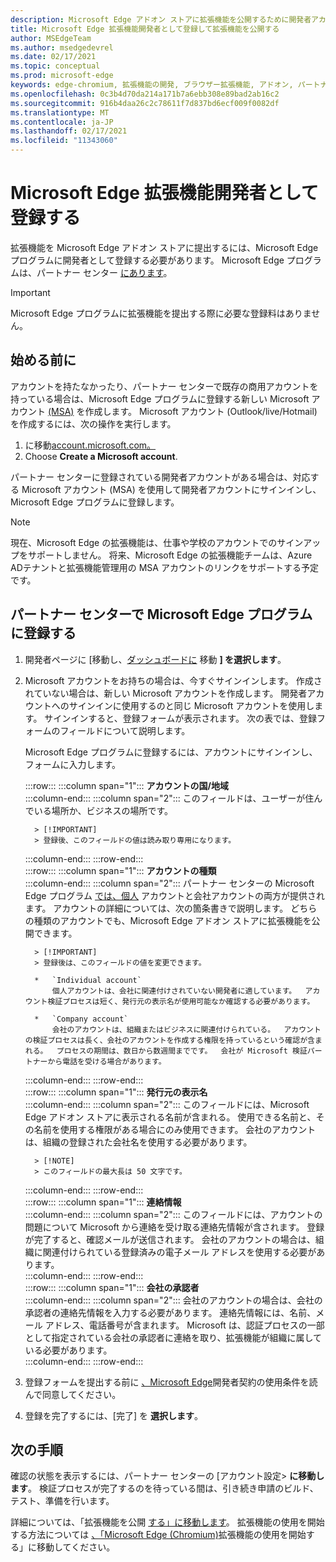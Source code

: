 ```yaml
---
description: Microsoft Edge アドオン ストアに拡張機能を公開するために開発者アカウントに登録する方法について説明します。
title: Microsoft Edge 拡張機能開発者として登録して拡張機能を公開する
author: MSEdgeTeam
ms.author: msedgedevrel
ms.date: 02/17/2021
ms.topic: conceptual
ms.prod: microsoft-edge
keywords: edge-chromium, 拡張機能の開発, ブラウザー拡張機能, アドオン, パートナー センター, 開発者
ms.openlocfilehash: 0c3b4d70da214a171b7a6ebb308e89bad2ab16c2
ms.sourcegitcommit: 916b4daa26c2c78611f7d837bd6ecf009f0082df
ms.translationtype: MT
ms.contentlocale: ja-JP
ms.lasthandoff: 02/17/2021
ms.locfileid: "11343060"
---
```

# Microsoft Edge 拡張機能開発者として登録する  

拡張機能を Microsoft Edge アドオン ストアに提出するには、Microsoft Edge プログラムに開発者として登録する必要があります。  Microsoft Edge プログラムは、パートナー センター [にあります][MicrosoftPartnerCenter]。  

> [!IMPORTANT]
> Microsoft Edge プログラムに拡張機能を提出する際に必要な登録料はありません。  

## 始める前に  

アカウントを持たなかったり、パートナー センターで既存の商用アカウントを持っている場合は、Microsoft Edge プログラムに登録する新しい Microsoft アカウント [(MSA)][WindowsCommunityEverythingAboutMicrosoftAccounts] を作成します。  Microsoft アカウント \(Outlook/live/Hotmail\) を作成するには、次の操作を実行します。  

1.  に移動[account.microsoft.com。][MicrosoftAccount]  
1.  Choose **Create a Microsoft account**.  
    
パートナー センターに登録されている開発者アカウントがある場合は、対応する Microsoft アカウント \(MSA\) を使用して開発者アカウントにサインインし、Microsoft Edge プログラムに登録します。  

> [!NOTE]
> 現在、Microsoft Edge の拡張機能は、仕事や学校のアカウントでのサインアップをサポートしません。  将来、Microsoft Edge の拡張機能チームは、Azure ADテナントと拡張機能管理用の MSA アカウントのリンクをサポートする予定です。  

## パートナー センターで Microsoft Edge プログラムに登録する  

1.  開発者ページに [移動し、[ダッシュボードに][MicrosoftPartnerCenter] 移動 **] を選択します**。  
1.  Microsoft アカウントをお持ちの場合は、今すぐサインインします。  作成されていない場合は、新しい Microsoft アカウントを作成します。  開発者アカウントへのサインインに使用するのと同じ Microsoft アカウントを使用します。  サインインすると、登録フォームが表示されます。 次の表では、登録フォームのフィールドについて説明します。  
    
    Microsoft Edge プログラムに登録するには、アカウントにサインインし、フォームに入力します。  
    
    :::row:::
       :::column span="1":::
          **アカウントの国/地域**  
       :::column-end:::
       :::column span="2":::
          このフィールドは、ユーザーが住んでいる場所か、ビジネスの場所です。  
          
          > [!IMPORTANT]
          > 登録後、このフィールドの値は読み取り専用になります。  
          
       :::column-end:::
    :::row-end:::  
    :::row:::
       :::column span="1":::
          **アカウントの種類**  
       :::column-end:::
       :::column span="2":::
          パートナー センターの Microsoft Edge プログラム [では、個人][MicrosoftPartnerCenter] アカウントと会社アカウントの両方が提供されます。  アカウントの詳細については、次の箇条書きで説明します。  どちらの種類のアカウントでも、Microsoft Edge アドオン ストアに拡張機能を公開できます。  
          
          > [!IMPORTANT]
          > 登録後は、このフィールドの値を変更できます。  
          
          *   `Individual account`  
              個人アカウントは、会社に関連付けされていない開発者に適しています。  アカウント検証プロセスは短く、発行元の表示名が使用可能なか確認する必要があります。  

          *   `Company account`  
              会社のアカウントは、組織またはビジネスに関連付けられている。  アカウントの検証プロセスは長く、会社のアカウントを作成する権限を持っているという確認が含まれる。  プロセスの期間は、数日から数週間までです。  会社が Microsoft 検証パートナーから電話を受ける場合があります。  
              
       :::column-end:::
    :::row-end:::  
    :::row:::
       :::column span="1":::
          **発行元の表示名**  
       :::column-end:::
       :::column span="2":::
          このフィールドには、Microsoft Edge アドオン ストアに表示される名前が含まれる。  使用できる名前と、その名前を使用する権限がある場合にのみ使用できます。  会社のアカウントは、組織の登録された会社名を使用する必要があります。  
          
          > [!NOTE]
          > このフィールドの最大長は 50 文字です。  
          
       :::column-end:::
    :::row-end:::  
    :::row:::
       :::column span="1":::
          **連絡情報**  
       :::column-end:::
       :::column span="2":::
          このフィールドには、アカウントの問題について Microsoft から連絡を受け取る連絡先情報が含されます。  登録が完了すると、確認メールが送信されます。  会社のアカウントの場合は、組織に関連付けられている登録済みの電子メール アドレスを使用する必要があります。  
       :::column-end:::
    :::row-end:::  
    :::row:::
       :::column span="1":::
          **会社の承認者**  
       :::column-end:::
       :::column span="2":::
          会社のアカウントの場合は、会社の承認者の連絡先情報を入力する必要があります。  連絡先情報には、名前、メール アドレス、電話番号が含まれます。  Microsoft は、認証プロセスの一部として指定されている会社の承認者に連絡を取り、拡張機能が組織に属している必要があります。  
       :::column-end:::
    :::row-end:::  
    
1.  登録フォームを提出する前に [、Microsoft Edge][MicrosoftAppDeveloperAgreement]開発者契約の使用条件を読んで同意してください。  
1.  登録を完了するには、[完了] を **選択します**。  
    
## 次の手順  

確認の状態を表示するには、パートナー センターの [アカウント設定> **に移動します**。  検証プロセスが完了するのを待っている間は、引き続き申請のビルド、テスト、準備を行います。  

詳細については、「拡張機能を公開 [する」に移動します][ExtensionsChromiumPublishExtension]。  拡張機能の使用を開始する方法については [、「Microsoft Edge (Chromium)][ExtensionsChromiumGettingStartedIndex]拡張機能の使用を開始する」に移動してください。  

<!-- links -->  

[ExtensionsChromiumGettingStartedIndex]: ../getting-started/index.md "Microsoft Edge (Chromium) 拡張機能の|Microsoft Docs"  
[ExtensionsChromiumPublishExtension]:  ./publish-extension.md "拡張機能を公開|Microsoft Docs"  

[MicrosoftAppDeveloperAgreement]:  /legal/windows/agreements/app-developer-agreement "アプリ開発者契約|Microsoft Docs"  

[MicrosoftAccount]:  https://account.microsoft.com/account "Microsoft アカウント"  

[MicrosoftPartnerCenter]:  https://partner.microsoft.com/dashboard/microsoftedge/public/login?ref=dd "パートナー センター"  

[WindowsCommunityEverythingAboutMicrosoftAccounts]:  https://community.windows.com/stories/everything-you-need-to-know-about-microsoft-accounts "Microsoft アカウントに関して知る必要がある|Windows コミュニティ"  
